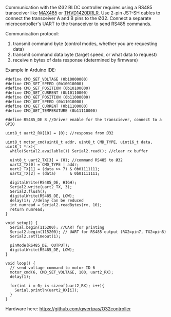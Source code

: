 Communication with the Ø32 BLDC controller requires using a RS485 transceiver like [MAX485](https://www.amazon.com/Transceiver-Instrument-Communication-Development-Accessories/dp/B094MKRTRC) or [THVD1420DRLR](https://www.digikey.com/en/products/detail/texas-instruments/THVD1420DRLR/15856992). Use 2-pin JST-SH cables to connect the transceiver A and B pins to the Ø32. Connect a separate microcontroller's UART to the transceiver to send RS485 commands.

Communication protocol:
  1. transmit command byte (control modes, whether you are requesting data)
  2. transmit command data byte (target speed, or what data to request)
  3. receive n bytes of data response (determined by firmware)

Example in Arduino IDE:
```
#define CMD_SET_VOLTAGE (0b10000000)
#define CMD_SET_SPEED (0b10010000)
#define CMD_SET_POSITION (0b10100000)
#define CMD_SET_CURRENT (0b10110000)
#define CMD_GET_POSITION (0b11000000)
#define CMD_GET_SPEED (0b11010000)
#define CMD_GET_CURRENT (0b11100000)
#define CMD_GET_TEMPERATURE (0b11110000)

#define RS485_DE 8 //Driver enable for the transciever, connect to a GPIO

uint8_t uart2_RX[10] = {0}; //response from Ø32

uint8_t motor_cmd(uint8_t addr, uint8_t CMD_TYPE, uint16_t data, uint8_t *rx){
  while(Serial2.available()) Serial2.read(); //clear rx buffer

  uint8_t uart2_TX[3] = {0}; //command RS485 to Ø32
  uart2_TX[0] = CMD_TYPE | addr;
  uart2_TX[1] = (data >> 7) & 0b01111111;
  uart2_TX[2] = (data)      & 0b01111111;

  digitalWrite(RS485_DE, HIGH);
  Serial2.write(uart2_TX, 3);
  Serial2.flush();
  digitalWrite(RS485_DE, LOW);
  delay(1); //delay can be reduced
  int numread = Serial2.readBytes(rx, 10);
  return numread; 
}

void setup() { 
  Serial.begin(115200); //UART for printing
  Serial2.begin(115200); // UART for RS485 output (RX2=pin7, TX2=pin8)
  Serial2.setTimeout(1);

  pinMode(RS485_DE, OUTPUT);
  digitalWrite(RS485_DE, LOW);
}

void loop() {
  // send voltage command to motor ID 6 
  motor_cmd(6, CMD_SET_VOLTAGE, 100, uart2_RX);
  delay(1);

  for(int i = 0; i< sizeof(uart2_RX); i++){
    Serial.println(uart2_RX[i]);
  }
}
```

Hardware here: https://github.com/qwertpas/O32controller
